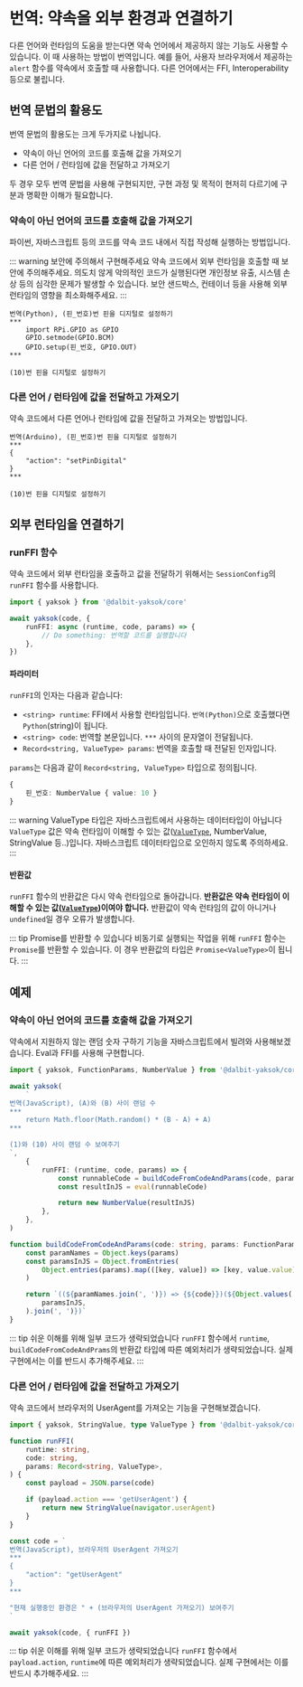 # 번역: 약속을 외부 환경과 연결하기

다른 언어와 런타임의 도움을 받는다면 약속 언어에서 제공하지 않는 기능도 사용할 수 있습니다. 이 때 사용하는 방법이 번역입니다. 예를 들어, 사용자 브라우저에서 제공하는 `alert` 함수를 약속에서 호출할 때 사용합니다. 다른 언어에서는 FFI, Interoperability 등으로 불립니다.

## 번역 문법의 활용도

번역 문법의 활용도는 크게 두가지로 나뉩니다.

-   약속이 아닌 언어의 코드를 호출해 값을 가져오기
-   다른 언어 / 런타임에 값을 전달하고 가져오기

두 경우 모두 번역 문법을 사용해 구현되지만, 구현 과정 및 목적이 현저히 다르기에 구분과 명확한 이해가 필요합니다.

### 약속이 아닌 언어의 코드를 호출해 값을 가져오기

파이썬, 자바스크립트 등의 코드를 약속 코드 내에서 직접 작성해 실행하는 방법입니다.

::: warning 보안에 주의해서 구현해주세요
약속 코드에서 외부 런타임을 호출할 때 보안에 주의해주세요. 의도치 않게 악의적인 코드가 실행된다면 개인정보 유출, 시스템 손상 등의 심각한 문제가 발생할 수 있습니다. 보안 샌드박스, 컨테이너 등을 사용해 외부 런타임의 영향을 최소화해주세요.
:::

```Vyper
번역(Python), (핀_번호)번 핀을 디지털로 설정하기
***
    import RPi.GPIO as GPIO
    GPIO.setmode(GPIO.BCM)
    GPIO.setup(핀_번호, GPIO.OUT)
***

(10)번 핀을 디지털로 설정하기
```

### 다른 언어 / 런타임에 값을 전달하고 가져오기

약속 코드에서 다른 언어나 런타임에 값을 전달하고 가져오는 방법입니다.

```Vyper
번역(Arduino), (핀_번호)번 핀을 디지털로 설정하기
***
{
    "action": "setPinDigital"
}
***

(10)번 핀을 디지털로 설정하기
```

## 외부 런타임을 연결하기

### runFFI 함수

약속 코드에서 외부 런타임을 호출하고 값을 전달하기 위해서는 `SessionConfig`의 `runFFI` 함수를 사용합니다.

```typescript
import { yaksok } from '@dalbit-yaksok/core'

await yaksok(code, {
    runFFI: async (runtime, code, params) => {
        // Do something: 번역할 코드를 실행합니다
    },
})
```

#### 파라미터

`runFFI`의 인자는 다음과 같습니다:

-   `<string> runtime`: FFI에서 사용할 런타임입니다. `번역(Python)`으로 호출했다면 `Python`(string)이 됩니다.
-   `<string> code`: 번역할 본문입니다. `***` 사이의 문자열이 전달됩니다.
-   `Record<string, ValueType> params`: 번역을 호출할 때 전달된 인자입니다.

`params`는 다음과 같이 `Record<string, ValueType>` 타입으로 정의됩니다.

```typescript
{
    핀_번호: NumberValue { value: 10 }
}
```

::: warning ValueType 타입은 자바스크립트에서 사용하는 데이터타입이 아닙니다
`ValueType` 값은 약속 런타임이 이해할 수 있는 값([`ValueType`](/api/core/mod/classes/ValueType), NumberValue, StringValue 등..)입니다. 자바스크립트 데이터타입으로 오인하지 않도록 주의하세요.
:::

#### 반환값

`runFFI` 함수의 반환값은 다시 약속 런타임으로 돌아갑니다. **반환값은 약속 런타임이 이해할 수 있는 값([`ValueType`](/api/core/mod/classes/ValueType))이여야 합니다.** 반환값이 약속 런타임의 값이 아니거나 `undefined`일 경우 오류가 발생합니다.

::: tip Promise를 반환할 수 있습니다
비동기로 실행되는 작업을 위해 `runFFI` 함수는 `Promise`를 반환할 수 있습니다. 이 경우 반환값의 타입은 `Promise<ValueType>`이 됩니다.
:::

## 예제

### 약속이 아닌 언어의 코드를 호출해 값을 가져오기

약속에서 지원하지 않는 랜덤 숫자 구하기 기능을 자바스크립트에서 빌려와 사용해보겠습니다. Eval과 FFI를 사용해 구현합니다.

```typescript
import { yaksok, FunctionParams, NumberValue } from '@dalbit-yaksok/core'

await yaksok(
    `
번역(JavaScript), (A)와 (B) 사이 랜덤 수
***
    return Math.floor(Math.random() * (B - A) + A)
***

(1)와 (10) 사이 랜덤 수 보여주기
`,
    {
        runFFI: (runtime, code, params) => {
            const runnableCode = buildCodeFromCodeAndParams(code, params)
            const resultInJS = eval(runnableCode)

            return new NumberValue(resultInJS)
        },
    },
)

function buildCodeFromCodeAndParams(code: string, params: FunctionParams) {
    const paramNames = Object.keys(params)
    const paramsInJS = Object.fromEntries(
        Object.entries(params).map(([key, value]) => [key, value.value]),
    )

    return `((${paramNames.join(', ')}) => {${code}})(${Object.values(
        paramsInJS,
    ).join(', ')})`
}
```

::: tip 쉬운 이해를 위해 일부 코드가 생략되었습니다
`runFFI` 함수에서 `runtime`, `buildCodeFromCodeAndPrams`의 반환값 타입에 따른 예외처리가 생략되었습니다. 실제 구현에서는 이를 반드시 추가해주세요.
:::

### 다른 언어 / 런타임에 값을 전달하고 가져오기

약속 코드에서 브라우저의 UserAgent를 가져오는 기능을 구현해보겠습니다.

```typescript
import { yaksok, StringValue, type ValueType } from '@dalbit-yaksok/core'

function runFFI(
    runtime: string,
    code: string,
    params: Record<string, ValueType>,
) {
    const payload = JSON.parse(code)

    if (payload.action === 'getUserAgent') {
        return new StringValue(navigator.userAgent)
    }
}

const code = `
번역(JavaScript), 브라우저의 UserAgent 가져오기
***
{
    "action": "getUserAgent"
}
***

"현재 실행중인 환경은 " + (브라우저의 UserAgent 가져오기) 보여주기
`

await yaksok(code, { runFFI })
```

::: tip 쉬운 이해를 위해 일부 코드가 생략되었습니다
`runFFI` 함수에서 `payload.action`, `runtime`에 따른 예외처리가 생략되었습니다. 실제 구현에서는 이를 반드시 추가해주세요.
:::
